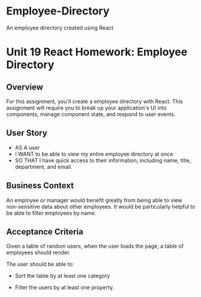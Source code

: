 # Employee-Directory
An employee directory created using React
# Unit 19 React Homework: Employee Directory

## Overview

For this assignment, you'll create a employee directory with React. This assignment will require you to break up your application's UI into components, manage component state, and respond to user events.

## User Story

* AS A user
* I WANT to be able to view my entire employee directory at once
* SO THAT I have quick access to their information, including name, title, department, and email.

## Business Context

An employee or manager would benefit greatly from being able to view non-sensitive data about other employees. It would be particularly helpful to be able to filter employees by name.

## Acceptance Criteria

Given a table of random users, when the user loads the page, a table of employees should render.

The user should be able to:

  * Sort the table by at least one category

  * Filter the users by at least one property.